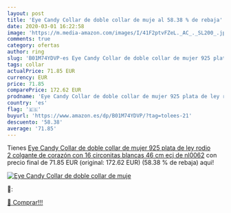 ```yaml
---
layout: post
title: 'Eye Candy Collar de doble collar de muje al 58.38 % de rebaja'
date: 2020-03-01 16:22:58
image: 'https://m.media-amazon.com/images/I/41F2ptvFZeL._AC_._SL200_.jpg'
comments: true
category: ofertas
author: ring
slug: 'B01M74YDVP-es Eye Candy Collar de doble collar de mujer 925 plata de ley...'
tags: collar
actualPrice: 71.85 EUR
currency: EUR
price: 71.85
comparePrice: 172.62 EUR
prodname: 'Eye Candy Collar de doble collar de mujer 925 plata de ley rodio 2 colgante de corazón con 16 circonitas blancas 46 cm ecj de nl0062'
country: 'es'
flag: '🇪🇸'
buyurl: 'https://www.amazon.es/dp/B01M74YDVP/?tag=tolees-21'
descuento: '58.38'
average: '71.85'
---
```


Tienes [Eye Candy Collar de doble collar de mujer 925 plata de ley rodio 2 colgante de corazón con 16 circonitas blancas 46 cm ecj de nl0062](https://www.amazon.es/dp/B01M74YDVP/?tag=tolees-21) con precio final de  71.85 EUR (original: 172.62 EUR) (58.38 %  de rebaja) aqui!

[![Eye Candy Collar de doble collar de muje](https://m.media-amazon.com/images/I/41F2ptvFZeL._AC_._SL200_.jpg)](https://www.amazon.es/dp/B01M74YDVP/?tag=tolees-21)

🔎:


[🛒 Comprar!!!](https://www.amazon.es/dp/B01M74YDVP/?tag=tolees-21)
